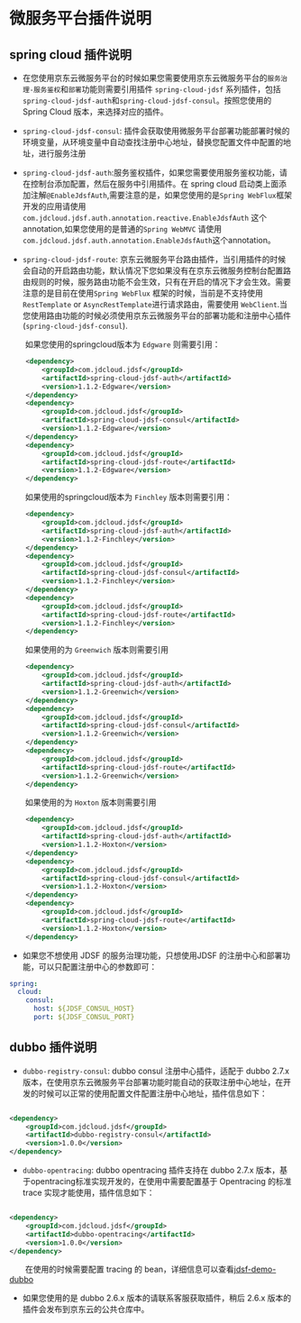 # 微服务平台插件说明

## spring cloud 插件说明

* 在您使用京东云微服务平台的时候如果您需要使用京东云微服务平台的`服务治理-服务鉴权`和`部署`功能则需要引用插件 `spring-cloud-jdsf` 系列插件，包括 `spring-cloud-jdsf-auth`和`spring-cloud-jdsf-consul`。按照您使用的 Spring Cloud 版本，来选择对应的插件。

* `spring-cloud-jdsf-consul`: 插件会获取使用微服务平台部署功能部署时候的环境变量，从环境变量中自动查找注册中心地址，替换您配置文件中配置的地址，进行服务注册
* `spring-cloud-jdsf-auth`:服务鉴权插件，如果您需要使用服务鉴权功能，请在控制台添加配置，然后在服务中引用插件。在 spring cloud 启动类上面添加注解`@EnableJdsfAuth`,需要注意的是，如果您使用的是`Spring WebFlux`框架开发的应用请使用`com.jdcloud.jdsf.auth.annotation.reactive.EnableJdsfAuth` 这个annotation,如果您使用的是普通的`Spring WebMVC` 请使用`com.jdcloud.jdsf.auth.annotation.EnableJdsfAuth`这个annotation。
* `spring-cloud-jdsf-route`: 京东云微服务平台路由插件，当引用插件的时候会自动的开启路由功能，默认情况下您如果没有在京东云微服务控制台配置路由规则的时候，服务路由功能不会生效，只有在开启的情况下才会生效。需要注意的是目前在使用`Spring WebFlux` 框架的时候，当前是不支持使用`RestTemplate` or `AsyncRestTemplate`进行请求路由，需要使用 `WebClient`.当您使用路由功能的时候必须使用京东云微服务平台的部署功能和注册中心插件(`spring-cloud-jdsf-consul`).
  
&emsp;&emsp;如果您使用的springcloud版本为 `Edgware` 则需要引用：

```xml
    <dependency>
        <groupId>com.jdcloud.jdsf</groupId>
        <artifactId>spring-cloud-jdsf-auth</artifactId>
        <version>1.1.2-Edgware</version>
    </dependency>
    <dependency>
        <groupId>com.jdcloud.jdsf</groupId>
        <artifactId>spring-cloud-jdsf-consul</artifactId>
        <version>1.1.2-Edgware</version>
    </dependency>
    <dependency>
        <groupId>com.jdcloud.jdsf</groupId>
        <artifactId>spring-cloud-jdsf-route</artifactId>
        <version>1.1.2-Edgware</version>
    </dependency>
```

&emsp;&emsp;如果使用的springcloud版本为 `Finchley` 版本则需要引用：

```xml
    <dependency>
        <groupId>com.jdcloud.jdsf</groupId>
        <artifactId>spring-cloud-jdsf-auth</artifactId>
        <version>1.1.2-Finchley</version>
    </dependency>
    <dependency>
        <groupId>com.jdcloud.jdsf</groupId>
        <artifactId>spring-cloud-jdsf-consul</artifactId>
        <version>1.1.2-Finchley</version>
    </dependency>
    <dependency>
        <groupId>com.jdcloud.jdsf</groupId>
        <artifactId>spring-cloud-jdsf-route</artifactId>
        <version>1.1.2-Finchley</version>
    </dependency>
```

&emsp;&emsp;如果使用的为 `Greenwich` 版本则需要引用

```xml
    <dependency>
        <groupId>com.jdcloud.jdsf</groupId>
        <artifactId>spring-cloud-jdsf-auth</artifactId>
        <version>1.1.2-Greenwich</version>
    </dependency>
    <dependency>
        <groupId>com.jdcloud.jdsf</groupId>
        <artifactId>spring-cloud-jdsf-consul</artifactId>
        <version>1.1.2-Greenwich</version>
    </dependency>
    <dependency>
        <groupId>com.jdcloud.jdsf</groupId>
        <artifactId>spring-cloud-jdsf-route</artifactId>
        <version>1.1.2-Greenwich</version>
    </dependency>
```

&emsp;&emsp;如果使用的为 `Hoxton` 版本则需要引用

```xml
    <dependency>
        <groupId>com.jdcloud.jdsf</groupId>
        <artifactId>spring-cloud-jdsf-auth</artifactId>
        <version>1.1.2-Hoxton</version>
    </dependency>
    <dependency>
        <groupId>com.jdcloud.jdsf</groupId>
        <artifactId>spring-cloud-jdsf-consul</artifactId>
        <version>1.1.2-Hoxton</version>
    </dependency>
    <dependency>
        <groupId>com.jdcloud.jdsf</groupId>
        <artifactId>spring-cloud-jdsf-route</artifactId>
        <version>1.1.2-Hoxton</version>
    </dependency>
```

* 如果您不想使用 JDSF 的服务治理功能，只想使用JDSF 的注册中心和部署功能，可以只配置注册中心的参数即可：  

```yaml
spring:
  cloud:
    consul:
      host: ${JDSF_CONSUL_HOST}
      port: ${JDSF_CONSUL_PORT}
```

## dubbo 插件说明

* `dubbo-registry-consul`: dubbo consul 注册中心插件，适配于 dubbo 2.7.x 版本，在使用京东云微服务平台部署功能时能自动的获取注册中心地址，在开发的时候可以正常的使用配置文件配置注册中心地址，插件信息如下：
  
```xml

<dependency>
    <groupId>com.jdcloud.jdsf</groupId>
    <artifactId>dubbo-registry-consul</artifactId>
    <version>1.0.0</version>
</dependency>

```

* `dubbo-opentracing`: dubbo opentracing 插件支持在 dubbo 2.7.x 版本，基于opentracing标准实现开发的，在使用中需要配置基于 Opentracing 的标准 trace 实现才能使用，插件信息如下：

```xml

<dependency>
    <groupId>com.jdcloud.jdsf</groupId>
    <artifactId>dubbo-opentracing</artifactId>
    <version>1.0.0</version>
</dependency>

```

&emsp;&emsp;在使用的时候需要配置 tracing 的 bean，详细信息可以查看[jdsf-demo-dubbo](https://github.com/jdcloud-cmw/jdsf-demo-dubbo)

* 如果您使用的是 dubbo 2.6.x 版本的请联系客服获取插件，稍后 2.6.x 版本的插件会发布到京东云的公共仓库中。



